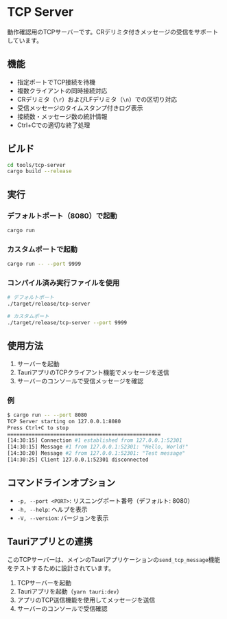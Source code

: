 # TCP Server

動作確認用のTCPサーバーです。CRデリミタ付きメッセージの受信をサポートしています。

## 機能

- 指定ポートでTCP接続を待機
- 複数クライアントの同時接続対応
- CRデリミタ（`\r`）およびLFデリミタ（`\n`）での区切り対応
- 受信メッセージのタイムスタンプ付きログ表示
- 接続数・メッセージ数の統計情報
- Ctrl+Cでの適切な終了処理

## ビルド

```bash
cd tools/tcp-server
cargo build --release
```

## 実行

### デフォルトポート（8080）で起動

```bash
cargo run
```

### カスタムポートで起動

```bash
cargo run -- --port 9999
```

### コンパイル済み実行ファイルを使用

```bash
# デフォルトポート
./target/release/tcp-server

# カスタムポート
./target/release/tcp-server --port 9999
```

## 使用方法

1. サーバーを起動
2. TauriアプリのTCPクライアント機能でメッセージを送信
3. サーバーのコンソールで受信メッセージを確認

### 例

```bash
$ cargo run -- --port 8080
TCP Server starting on 127.0.0.1:8080
Press Ctrl+C to stop
==================================================
[14:30:15] Connection #1 established from 127.0.0.1:52301
[14:30:15] Message #1 from 127.0.0.1:52301: "Hello, World!"
[14:30:20] Message #2 from 127.0.0.1:52301: "Test message"
[14:30:25] Client 127.0.0.1:52301 disconnected
```

## コマンドラインオプション

- `-p, --port <PORT>`: リスニングポート番号（デフォルト: 8080）
- `-h, --help`: ヘルプを表示
- `-V, --version`: バージョンを表示

## Tauriアプリとの連携

このTCPサーバーは、メインのTauriアプリケーションの`send_tcp_message`機能をテストするために設計されています。

1. TCPサーバーを起動
2. Tauriアプリを起動（`yarn tauri:dev`）
3. アプリのTCP送信機能を使用してメッセージを送信
4. サーバーのコンソールで受信確認
